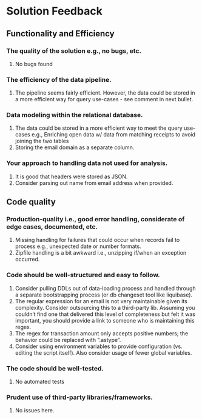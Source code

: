 # Solution Feedback

## Functionality and Efficiency
### The quality of the solution e.g., no bugs, etc.
1.  No  bugs found
### The efficiency of the data pipeline.
1.  The pipeline seems fairly efficient. However, the data could be stored in a more efficient way for query use-cases - see comment in next bullet.
### Data modeling within the relational database.
1.  The data could be stored in a more efficient way to meet the query use-cases e.g., Enriching open data w/ data from matching receipts to avoid joining the two tables
2.  Storing the email domain as a separate column.
### Your approach to handling data not used for analysis.
1.  It is good that headers were stored as JSON.
2.  Consider parsing out name from email address when provided.
## Code quality 
### Production-quality i.e., good error handling, considerate of edge cases, documented, etc.
1.  Missing handling for failures that could occur when records fail to process e.g., unexpected date or number formats.
2.  Zipfile handling is a bit awkward i.e., unzipping if/when an exception occurred.
### Code should be well-structured and easy to follow.
1.  Consider pulling DDLs out of data-loading process and handled through a separate bootstrapping process (or db changeset tool like liquibase).
2.  The regular expression for an email is not very maintainable given its complexity. Consider outsourcing this to a third-party lib.  Assuming you couldn’t find one that delivered this level of completeness but felt it was important, you should provide a link to someone who is maintaining this regex. 
3.  The regex for transaction amount only accepts positive numbers; the behavior could be replaced with “.astype”.
4.  Consider using environment variables to provide configuration (vs. editing the script itself). Also consider usage of fewer global variables.
### The code should be well-tested.
1.  No automated tests
### Prudent use of third-party libraries/frameworks.
1.  No issues here.